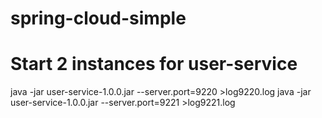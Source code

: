 # spring-cloud-simple

# Start 2 instances for user-service
java -jar user-service-1.0.0.jar --server.port=9220 >log9220.log
java -jar user-service-1.0.0.jar --server.port=9221 >log9221.log